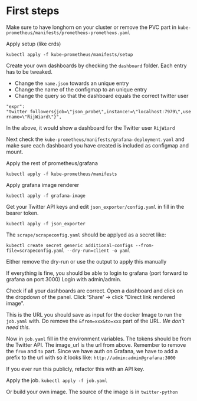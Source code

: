 # First steps

Make sure to have longhorn on your cluster or remove the PVC part in `kube-prometheus/manifests/prometheus-prometheus.yaml` 


Apply setup (like crds)

`kubectl apply -f kube-prometheus/manifests/setup` 


Create your own dashboards by checking the `dashboard` folder.
Each entry has to be tweaked. 

- Change the `name.json` towards an unique entry
- Change the name of the configmap to an unique entry
- Change the query so that the dashboard equals the correct twitter user

```"expr": "twitter_followers{job=\"json_probe\",instance!=\"localhost:7979\",username=\"RijWiard\"}",```

In the above, it would show a dashboard for the Twitter user `RijWiard`

Next check the `kube-prometheus/manifests/grafana-deployment.yaml` and make sure each dashboard you have created is included as configmap and mount.


Apply the rest of prometheus/grafana

`kubectl apply -f kube-prometheus/manifests`

Apply grafana image renderer

`kubectl apply -f grafana-image`

Get your Twitter API keys and edit `json_exporter/config.yaml` in fill in the bearer token.

`kubectl apply -f json_exporter` 


The `scrape/scrapeconfig.yaml` should be applyed as a secret like:

```kubectl create secret generic additional-configs --from-file=scrapeconfig.yaml --dry-run=client -o yaml``` 

Either remove the dry-run or use the output to apply this manually

If everything is fine, you should be able to login to grafana (port forward to grafana on port 3000)
Login with admin/admin. 

Check if all your dashboards are correct. Open a dashboard and click on the dropdown of the panel. Click 'Share' -> click "Direct link rendered image". 

This is the URL you should save as input for the docker Image to run the `job.yaml` with. Do remove the `&from=xxx&to=xxx` part of the URL. *We don't need this.*

Now in `job.yaml` fill in the environment variables. The tokens should be from the Twitter API. The image_url is the url from above. Remember to remove the `from` and `to` part. Since we have auth on Grafana, we have to add a prefix to the url with so it looks like: `http://admin:admin@grafana:3000` 

If you ever run this publicly, refactor this with an API key.

Apply the job. `kubectl apply -f job.yaml`

Or build your own image. The source of the image is in `twitter-python` 